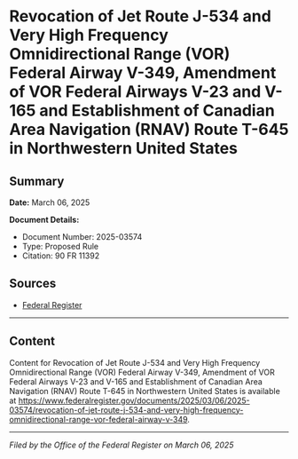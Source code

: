 # Revocation of Jet Route J-534 and Very High Frequency Omnidirectional Range (VOR) Federal Airway V-349, Amendment of VOR Federal Airways V-23 and V-165 and Establishment of Canadian Area Navigation (RNAV) Route T-645 in Northwestern United States

## Summary

**Date:** March 06, 2025

**Document Details:**
- Document Number: 2025-03574
- Type: Proposed Rule
- Citation: 90 FR 11392

## Sources
- [Federal Register](https://www.federalregister.gov/documents/2025/03/06/2025-03574/revocation-of-jet-route-j-534-and-very-high-frequency-omnidirectional-range-vor-federal-airway-v-349)

---

## Content

Content for Revocation of Jet Route J-534 and Very High Frequency Omnidirectional Range (VOR) Federal Airway V-349, Amendment of VOR Federal Airways V-23 and V-165 and Establishment of Canadian Area Navigation (RNAV) Route T-645 in Northwestern United States is available at https://www.federalregister.gov/documents/2025/03/06/2025-03574/revocation-of-jet-route-j-534-and-very-high-frequency-omnidirectional-range-vor-federal-airway-v-349.

---

*Filed by the Office of the Federal Register on March 06, 2025*
